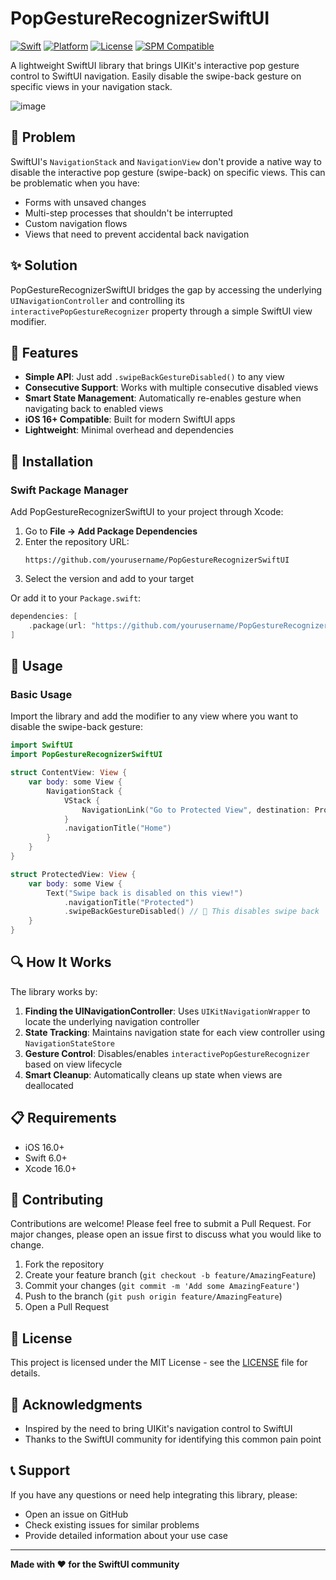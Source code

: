 # PopGestureRecognizerSwiftUI

[![Swift](https://img.shields.io/badge/Swift-6.0-orange.svg)](https://swift.org)
[![Platform](https://img.shields.io/badge/Platform-iOS%2016.0+-lightgrey.svg)](https://developer.apple.com/ios/)
[![License](https://img.shields.io/badge/License-MIT-blue.svg)](LICENSE)
[![SPM Compatible](https://img.shields.io/badge/SPM-Compatible-brightgreen.svg)](https://swift.org/package-manager)

A lightweight SwiftUI library that brings UIKit's interactive pop gesture control to SwiftUI navigation. Easily disable the swipe-back gesture on specific views in your navigation stack.

![image](Image.png)

## 🎯 Problem

SwiftUI's `NavigationStack` and `NavigationView` don't provide a native way to disable the interactive pop gesture (swipe-back) on specific views. This can be problematic when you have:

- Forms with unsaved changes
- Multi-step processes that shouldn't be interrupted
- Custom navigation flows
- Views that need to prevent accidental back navigation

## ✨ Solution

PopGestureRecognizerSwiftUI bridges the gap by accessing the underlying `UINavigationController` and controlling its `interactivePopGestureRecognizer` property through a simple SwiftUI view modifier.

## 📱 Features

- **Simple API**: Just add `.swipeBackGestureDisabled()` to any view
- **Consecutive Support**: Works with multiple consecutive disabled views
- **Smart State Management**: Automatically re-enables gesture when navigating back to enabled views
- **iOS 16+ Compatible**: Built for modern SwiftUI apps
- **Lightweight**: Minimal overhead and dependencies

## 🚀 Installation

### Swift Package Manager

Add PopGestureRecognizerSwiftUI to your project through Xcode:

1. Go to **File → Add Package Dependencies**
2. Enter the repository URL:
   ```
   https://github.com/yourusername/PopGestureRecognizerSwiftUI
   ```
3. Select the version and add to your target

Or add it to your `Package.swift`:

```swift
dependencies: [
    .package(url: "https://github.com/yourusername/PopGestureRecognizerSwiftUI", from: "1.0.0")
]
```

## 📖 Usage

### Basic Usage

Import the library and add the modifier to any view where you want to disable the swipe-back gesture:

```swift
import SwiftUI
import PopGestureRecognizerSwiftUI

struct ContentView: View {
    var body: some View {
        NavigationStack {
            VStack {
                NavigationLink("Go to Protected View", destination: ProtectedView())
            }
            .navigationTitle("Home")
        }
    }
}

struct ProtectedView: View {
    var body: some View {
        Text("Swipe back is disabled on this view!")
            .navigationTitle("Protected")
            .swipeBackGestureDisabled() // 🎯 This disables swipe back
    }
}
```

## 🔍 How It Works

The library works by:

1. **Finding the UINavigationController**: Uses `UIKitNavigationWrapper` to locate the underlying navigation controller
2. **State Tracking**: Maintains navigation state for each view controller using `NavigationStateStore`
3. **Gesture Control**: Disables/enables `interactivePopGestureRecognizer` based on view lifecycle
4. **Smart Cleanup**: Automatically cleans up state when views are deallocated

## 📋 Requirements

- iOS 16.0+
- Swift 6.0+
- Xcode 16.0+

## 🤝 Contributing

Contributions are welcome! Please feel free to submit a Pull Request. For major changes, please open an issue first to discuss what you would like to change.

1. Fork the repository
2. Create your feature branch (`git checkout -b feature/AmazingFeature`)
3. Commit your changes (`git commit -m 'Add some AmazingFeature'`)
4. Push to the branch (`git push origin feature/AmazingFeature`)
5. Open a Pull Request

## 📄 License

This project is licensed under the MIT License - see the [LICENSE](LICENSE) file for details.

## 🙏 Acknowledgments

- Inspired by the need to bring UIKit's navigation control to SwiftUI
- Thanks to the SwiftUI community for identifying this common pain point

## 📞 Support

If you have any questions or need help integrating this library, please:

- Open an issue on GitHub
- Check existing issues for similar problems
- Provide detailed information about your use case

---

**Made with ❤️ for the SwiftUI community**

